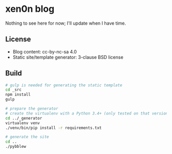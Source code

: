 # xen0n blog

Nothing to see here for now; I'll update when I have time.


## License

* Blog content: cc-by-nc-sa 4.0
* Static site/template generator: 3-clause BSD license


## Build

```sh
# gulp is needed for generating the static template
cd _src
npm install
gulp

# prepare the generator
# create the virtualenv with a Python 3.4+ (only tested on that version)
cd ../_generator
virtualenv venv
./venv/bin/pip install -r requirements.txt

# generate the site
cd ..
./pybblew
```


<!-- vim:set ai et ts=4 sw=4 sts=4 fenc=utf-8: -->
